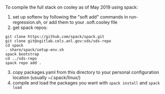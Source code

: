 To compile the full stack on cooley as of May 2019 using spack:

1. set up softenv by following the "soft add" commands in run-regression.sh, or add them to your .soft.cooley file
2. get spack repos:
```
git clone https://github.com/spack/spack.git
git clone git@xgitlab.cels.anl.gov:sds/sds-repo
cd spack
. share/spack/setup-env.sh
spack bootstrap
cd ../sds-repo
spack repo add .
```
3. copy packages.yaml from this directory to your personal configuration location (usually ~/.spack/linux/)
4. compile and load the packages you want with `spack install` and `spack load`
